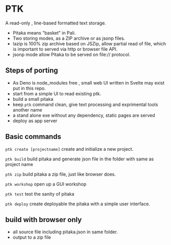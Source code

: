 # PTK
A read-only , line-based formatted text storage.

- Pitaka means "basket" in Pali.
- Two storing modes, as a ZIP archive or as jsonp files.
- lazip is 100% zip archive based on JSZip, allow partial read of file, which is important to served via http or browser file API.
- jsonp mode allow Pitaka to be served on file:// protocol.
## Steps of porting

- As Deno is node_modules free , small web UI written in Svelte may exist put in this repo.
- start from a simple UI to read existing ptk.
- build a small pitaka
- keep `ptk` command clean, give text processing and exprimental tools another name
- a stand alone exe without any dependency, static pages are served 
- deploy as app server


## Basic commands

`ptk create [projectname]` create and initialize a new project.

`ptk build` build pitaka and generate json file in the folder with same as project name

`ptk zip` build pitaka a zip file, just like browser does.

`ptk workshop` open up a GUI workshop

`ptk test` test the sanity of pitaka

`ptk deploy` create deployable the pitaka with a simple user interface.



## build with browser only
- all source file including pitaka.json in same folder.
- output to a zip file

